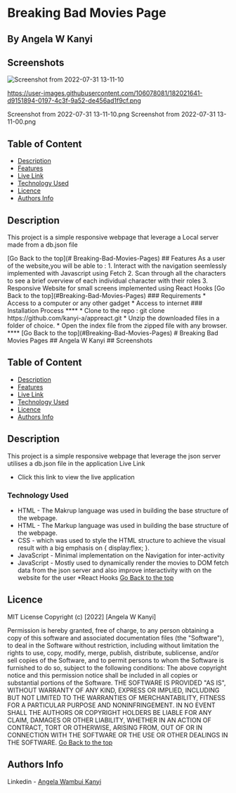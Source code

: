# Breaking Bad Movies Page
## By Angela W Kanyi
## Screenshots
![Screenshot from 2022-07-31 13-11-10](https://user-images.githubusercontent.com/106078081/182021485-30ce48f3-066b-458a-adc9-ae681153c274.png)

https://user-images.githubusercontent.com/106078081/182021641-d9151894-0197-4c3f-9a52-de456ad1f9cf.png

Screenshot from 2022-07-31 13-11-10.png
Screenshot from 2022-07-31 13-11-00.png

## Table of Content
 - [Description](#description)
 - [Features](#features)
 - [Live Link](#Live-Link)
 - [Technology  Used](#technology-Used)
 - [Licence](#licence)
 - [Authors Info](#Authors-Info)
 ## Description
 <p>This project is a simple responsive webpage that leverage a Local server made from a db.json file</p>
 [Go Back to the top](# Breaking-Bad-Movies-Pages)
 ## Features
As a user of the website,you will be able to :
1. Interact with the navigation seemlessly implemented with Javascript using Fetch
2. Scan through all the characters to see a brief overview of each individual character with their roles
3. Responsive Website for small screens implemented using React Hooks
[Go Back to the top](#Breaking-Bad-Movies-Pages)
 ###  Requirements
 * Access to  a computer or any other gadget
 * Access to internet
 ### Installation Process
 ****
* Clone to the repo : git clone https://github.com/kanyi-a/appreact.git
* Unzip the downloaded files in a folder of choice.
* Open the index file from the zipped file with any browser.
 ****
[Go Back to the top](#Breaking-Bad-Movies-Pages)
#   Breaking Bad Movies Pages
 ## Angela W Kanyi
 ## Screenshots
 
 ## Table of Content
 - [Description](#description)
 - [Features](#features)
 - [Live Link](#Live-Link)
 - [Technology  Used](#technology-Used)
 - [Licence](#licence)
 - [Authors Info](#Authors-Info)
 ## Description
 <p>This project is a simple responsive webpage that leverage the json server utilises a db.json file in the application </
 [Go Back to the top](#Breaking-Bad-Movies-Pages)
 ## Features
As a user of the website,you will be able to :
1. Interact with the navigation seemlessly implemented with Javascript using Fetch
2. Scan through the trending movies to see a brief overview of each individual character with their roles
3. Responsive Website for small screens implemented using React Hooks
[Go Back to the top](#Breaking-bad-Movies-Page
 ###  Requirements
 * Access to  a computer or any other gadget
 * Access to internet
 ### Installation Process
 ****
* Clone to the repo : git clone git clone https://github.com/kanyi-a/appreact.git
* Open the index file from the zipped file with any browser.
 ****
[Go Back to the top](#Breaking-Bad-Movies-Pages)

### Live Link
- Click this link to view the live application 
### Technology  Used
* HTML - The Makrup language was used in building the base structure of the webpage.
* HTML - The Markup language was used in building the base structure of the webpage.
* CSS - which was used to style the HTML structure to achieve the visual result with a big emphasis on { display:flex; }.
* JavaScript - Minimal implementation on the Navigation for inter-activity
* JavaScript - Mostly used to dynamically render the movies to DOM fetch data from the json server and also improve interactivity with on the website for the user
*React Hooks
[Go Back to the top](#Breaking-Bad-Movies-Pages)
## Licence
MIT License
Copyright (c) [2022] [Angela W Kanyi]

Permission is hereby granted, free of charge, to any person obtaining a copy
of this software and associated documentation files (the "Software"), to deal
in the Software without restriction, including without limitation the rights
to use, copy, modify, merge, publish, distribute, sublicense, and/or sell
copies of the Software, and to permit persons to whom the Software is
furnished to do so, subject to the following conditions:
The above copyright notice and this permission notice shall be included in all
copies or substantial portions of the Software.
THE SOFTWARE IS PROVIDED "AS IS", WITHOUT WARRANTY OF ANY KIND, EXPRESS OR
IMPLIED, INCLUDING BUT NOT LIMITED TO THE WARRANTIES OF MERCHANTABILITY,
FITNESS FOR A PARTICULAR PURPOSE AND NONINFRINGEMENT. IN NO EVENT SHALL THE
AUTHORS OR COPYRIGHT HOLDERS BE LIABLE FOR ANY CLAIM, DAMAGES OR OTHER
LIABILITY, WHETHER IN AN ACTION OF CONTRACT, TORT OR OTHERWISE, ARISING FROM,
OUT OF OR IN CONNECTION WITH THE SOFTWARE OR THE USE OR OTHER DEALINGS IN THE
SOFTWARE.
[Go Back to the top](#Breaking-Bad-Movies-Pages)
## Authors Info
Linkedin - [Angela Wambui Kanyi](linkedin.com/in/angelakanyi)